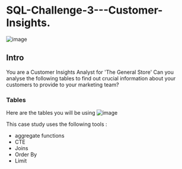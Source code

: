 # SQL-Challenge-3---Customer-Insights.

![image](https://github.com/chandranshuanalyst/SQL-Challenge-3---Customer-Insights/assets/91171166/845dfbcf-8cbc-4f3f-b89a-7b528390537f)

## Intro
You are a Customer Insights Analyst for 'The General Store'
Can you analyse the following tables to find out crucial information about your customers to provide to your marketing team?

### Tables
Here are the tables you will be using
![image](https://github.com/chandranshuanalyst/SQL-Challenge-3---Customer-Insights/assets/91171166/8761897d-9427-4095-813a-c247806ec626)

This case study uses the following tools :
* aggregate functions
* CTE
* Joins
* Order By
* Limit
